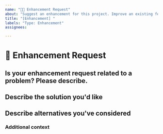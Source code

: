 ```yaml
---
name: "🚀➕ Enhancement Request"
about: "Suggest an enhancement for this project. Improve an existing feature"
title: "[Enhancement] "
labels: "Type: Enhancement"
assignees:

---
```


# **🚀 Enhancement Request**
<!-- All issues sould be redacted in english (or french) or they will not be addressed -->
<!-- All issues sould be detailed enough for developers to reproduce the bug or they will not be addressed -->
<!-- Duplicate issues will not be addressed and closed automatically -->
<!-- Make sure your enhancement request is not in the readme 'upcoming features' section or it will not be addressed -->

## **Is your enhancement request related to a problem? Please describe.**
<!-- A clear and concise description of what the problem is. Ex. I'm always frustrated when [...] -->

## **Describe the solution you'd like**
<!-- A clear and concise description of what you want to happen. -->

## **Describe alternatives you've considered**
<!-- A clear and concise description of any alternative solutions or features you've considered. -->

### **Additional context**
<!-- Add any other context or additional information about the problem here.-->
